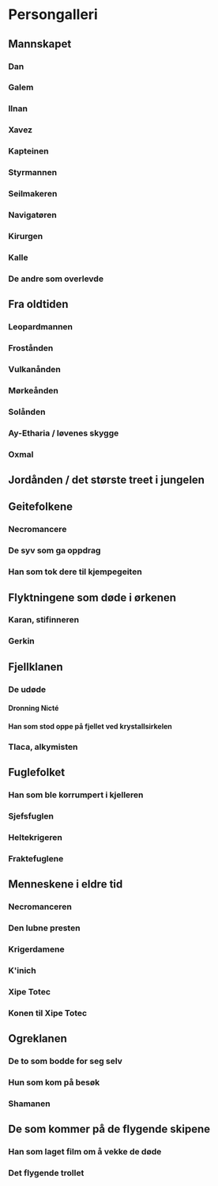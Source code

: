# Persongalleri

## Mannskapet

### Dan
### Galem
### Ilnan
### Xavez

### Kapteinen
### Styrmannen
### Seilmakeren
### Navigatøren
### Kirurgen
### Kalle
### De andre som overlevde

## Fra oldtiden

### Leopardmannen
### Frostånden
### Vulkanånden
### Mørkeånden
### Solånden
### Ay-Etharia / løvenes skygge
### Oxmal

## Jordånden / det største treet i jungelen

## Geitefolkene

### Necromancere
### De syv som ga oppdrag
### Han som tok dere til kjempegeiten

## Flyktningene som døde i ørkenen

### Karan, stifinneren
### Gerkin

## Fjellklanen

### De udøde

#### Dronning Nicté
#### Han som stod oppe på fjellet ved krystallsirkelen

### Tlaca, alkymisten

## Fuglefolket

### Han som ble korrumpert i kjelleren
### Sjefsfuglen
### Heltekrigeren
### Fraktefuglene

## Menneskene i eldre tid

### Necromanceren
### Den lubne presten
### Krigerdamene
### K'inich
### Xipe Totec
### Konen til Xipe Totec

## Ogreklanen

### De to som bodde for seg selv
### Hun som kom på besøk
### Shamanen

## De som kommer på de flygende skipene

### Han som laget film om å vekke de døde
### Det flygende trollet

